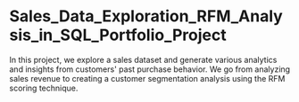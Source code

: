 # Sales_Data_Exploration_RFM_Analysis_in_SQL_Portfolio_Project

In this project, we explore a sales dataset and generate various analytics and insights from customers' past purchase behavior. We go from analyzing sales revenue to creating a customer segmentation analysis using the RFM scoring technique.
